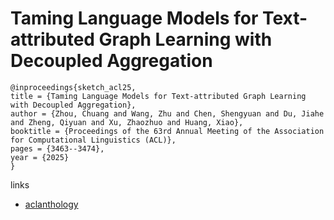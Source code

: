 # Taming Language Models for Text-attributed Graph Learning with Decoupled Aggregation

```
@inproceedings{sketch_acl25,
title = {Taming Language Models for Text-attributed Graph Learning with Decoupled Aggregation},
author = {Zhou, Chuang and Wang, Zhu and Chen, Shengyuan and Du, Jiahe and Zheng, Qiyuan and Xu, Zhaozhuo and Huang, Xiao},
booktitle = {Proceedings of the 63rd Annual Meeting of the Association for Computational Linguistics (ACL)},
pages = {3463--3474},
year = {2025}
}
```

links
- [aclanthology](https://aclanthology.org/2025.acl-long.173/)
